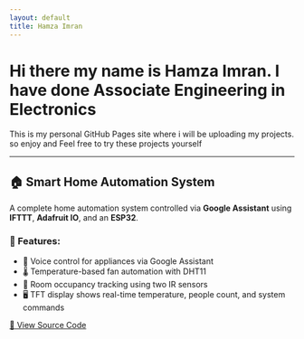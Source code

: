 ```yaml
---
layout: default
title: Hamza Imran
---
```


# Hi there my name is Hamza Imran. I have done Associate Engineering in Electronics 

This is my personal GitHub Pages site where i will be uploading my projects.
so enjoy and Feel free to try these projects yourself

---

## 🏠 Smart Home Automation System

A complete home automation system controlled via **Google Assistant** using **IFTTT**, **Adafruit IO**, and an **ESP32**.

### 🔧 Features:
- 🎤 Voice control for appliances via Google Assistant
- 🌡️ Temperature-based fan automation with DHT11
- 👥 Room occupancy tracking using two IR sensors
- 🖥️ TFT display shows real-time temperature, people count, and system commands

[🔗 View Source Code](https://github.com/yourusername/home-automation-project)
